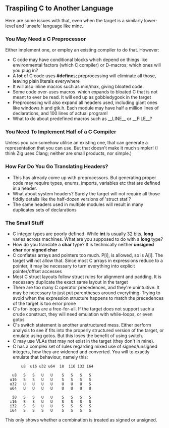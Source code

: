## Traspiling C to Another Language

Here are some issues with that, even when the target is a similarly lower-level and 'unsafe' language like mine.

### You May Need a C Preprocessor

Either implement one, or employ an existing compiler to do that. However:

* C code may have conditional blocks which depend on things like environmental factors (which C compiler) or D-macros; which ones will you plug in?
* A **lot** of C code uses **#define**s; preprocessing will eliminate all those, leaving plain literals everywhere
* It will also inline macros such as min/max, giving bloated code.
* Some code over-uses macros. which expands to bloated C that is not meant to ever be read. It will end up as gobbledygook in the target
* Preprocessing will also expand all headers used, including giant ones like windows.h and gtk.h. Each module may have half a million lines of declarations, and 100 lines of actual program!
* What to do about predefined macros such as \_\_LINE\_\_ or \_\_FILE\_\_?


### You Need To Implement Half of a C Compiler

Unless you can somehow utilise an existing one, that can generate a representation that you can use. But that doesn't make it much simpler! (I think Zig uses Clang; neither are small products, nor simple.)

### How Far Do You Go Translating Headers?

* This has already come up with preprocessors. But generating proper code may require types, enums, imports, variables etc that are defined in a header.
* What about system headers? Surely the target will not require all those fiddly details like the half-dozen versions of 'struct stat'?
* The same headers used in multiple modules will result in many duplicates sets of declarations

### The Small Stuff

* C integer types are poorly defined. While **int** is usually 32 bits, **long** varies across machines. What are you supposed to do with a **long** type?
* How do you translate a **char** type? It is technically neither **unsigned char** nor **signed char**
* C conflates arrays and pointers too much. P\[i\], is allowed, so is A\[i\]. The target will not allow that. Since most C arrays in expressions reduce to a pointer, it may be necessary to turn everything into explicit pointer/offset accesses
* Most C struct layouts follow struct rules for alignment and padding. It is necessary duplicate the exact same layout in the target
* There are too many C operator precedences, and they're unintuitive. It may be necessary to just put parentheses around everything. Trying to avoid when the expression structure happens to match the precedences of the target is too error prone
* C's for-loops are a free-for-all. If the target does not support such a crude construct, they will need emulation with while-loops, or even gotos
* C's switch statement is another unstructured mess. Either perform analysis to see if fits into the properly structured version of the target, or emulate using gotos. But this loses the benefit of using switch.
* C may use VLAs that may not exist in the target (they don't in mine).
* C has a complex set of rules regarding mixed use of signed/unsigned integers, how they are widened and converted. You will to exactly emulate that behaviour, namely this:
````
       u8  u16 u32 u64  i8  i16 i32 i64

   u8   S   S   U   U    S   S   S   S
  u16   S   S   U   U    S   S   S   S
  u32   U   U   U   U    U   U   U   S
  u64   U   U   U   U    U   U   U   U

   i8   S   S   U   U    S   S   S   S
  i16   S   S   U   U    S   S   S   S
  i32   S   S   U   U    S   S   S   S
  i64   S   S   S   U    S   S   S   S
````
This only shows whether a combination is treated as signed or unsigned.



